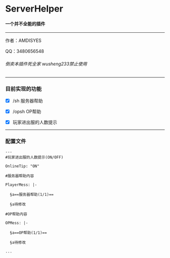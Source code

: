 # ServerHelper

#### 一个并不全能的插件

---

作者：AMDISYES  

QQ：3480656548  

###### 倒卖本插件死全家 wusheng233禁止使用

---

### 目前实现的功能

- [x] /sh 服务器帮助

- [x] /opsh OP帮助

- [x] 玩家进出服的人数提示

---

### 配置文件

```
---
#玩家进出服的人数提示(ON/OFF)

OnlineTip: "ON"

#服务器帮助内容

PlayerMess: |-

  §a==服务器帮助(1/1)==

  §a待修改

#OP帮助内容

OPMess: |-

  §a==OP帮助(1/1)==

  §a待修改

...
```

